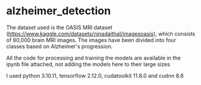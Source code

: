 # alzheimer_detection

The dataset used is the OASIS MRI dataset (https://www.kaggle.com/datasets/ninadaithal/imagesoasis), which consists of 80,000 brain MRI images. The images have been divided into four classes based on Alzheimer's progression.

All the code for processing and training the models are available in the ipynb file attached, not adding the models here to their large sizes

I used python 3.10.11, tensorflow 2.12.0, cudatoolkit 11.8.0 and cudnn 8.6

